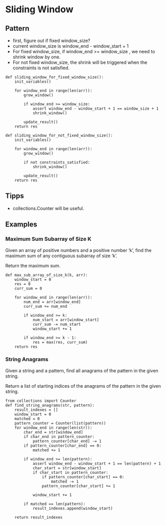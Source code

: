 # Sliding Window
## Pattern

* first, figure out if fixed window_size?
* current window_size is window_end - window_start + 1
* For fixed window_size, if window_end >= window_size , we need to shrink window by one.
* For not fixed window_size, the shrink will be triggered when the constraints is not satisfied.
```
def sliding_window_for_fixed_window_size():
    init_variables()
    
    for window_end in range(len(arr)):
        grow_window()
        
        if window_end >= window_size:
            assert window_end - window_start + 1 == window_size + 1
            shrink_window()
        
        update_result()
    return res
```

```
def sliding_window_for_not_fixed_window_size():
    init_variables()
    
    for window_end in range(len(arr)):
        grow_window()
        
        if not constraints_satisfied:
            shrink_window()
        
        update_result()
    return res
```

## Tipps
* collections.Counter will be useful.

## Examples
### Maximum Sum Subarray of Size K
Given an array of positive numbers and a positive number ‘k’, find the maximum sum of any contiguous subarray of size ‘k’.

Return the maximum sum.
```
def max_sub_array_of_size_k(k, arr):
    window_start = 0
    res = 0
    curr_sum = 0
    
    for window_end in range(len(arr)):
        num_end = arr[window_end]
        curr_sum += num_end
        
        if window_end >= k:
            num_start = arr[window_start]
            curr_sum -= num_start
            window_start += 1
        
        if window_end >= k - 1:
            res = max(res, curr_sum) 
    return res
```

### String Anagrams
Given a string and a pattern, find all anagrams of the pattern in the given string.

Return a list of starting indices of the anagrams of the pattern in the given string.
```
from collections import Counter
def find_string_anagrams(str, pattern):
    result_indexes = []
    window_start = 0
    matched = 0
    pattern_counter = Counter(list(pattern))
    for window_end in range(len(str)):
        char_end = str[window_end]
        if char_end in pattern_counter:
            pattern_counter[char_end] -= 1
        if pattern_counter[char_end] == 0:
            matched += 1
    
        if window_end >= len(pattern):
            assert window_end - window_start + 1 == len(pattern) + 1
            char_start = str[window_start]
            if char_start in pattern_counter:
                if pattern_counter[char_start] == 0:
                    matched -= 1
                pattern_counter[char_start] += 1
      
            window_start += 1
    
        if matched == len(pattern):
            result_indexes.append(window_start)

    return result_indexes
```

